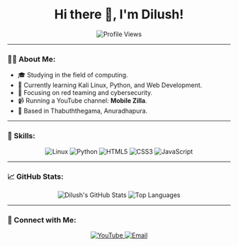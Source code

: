 <h1 align="center">Hi there 👋, I'm Dilush!</h1>

<p align="center">
  <img src="https://komarev.com/ghpvc/?username=yourusername&color=blueviolet&style=flat-square" alt="Profile Views" />
</p>

---

### 👨‍💻 About Me:
- 🎓 Studying in the field of computing.
- 🌱 Currently learning Kali Linux, Python, and Web Development.
- 💼 Focusing on red teaming and cybersecurity.
- 📹 Running a YouTube channel: **Mobile Zilla**.
- 📍 Based in Thabuththegama, Anuradhapura.

---

### 🚀 Skills:
<p align="center">
  <img src="https://img.shields.io/badge/Linux-05122A?style=flat&logo=linux" alt="Linux" />
  <img src="https://img.shields.io/badge/Python-05122A?style=flat&logo=python" alt="Python" />
  <img src="https://img.shields.io/badge/HTML5-05122A?style=flat&logo=html5" alt="HTML5" />
  <img src="https://img.shields.io/badge/CSS3-05122A?style=flat&logo=css3" alt="CSS3" />
  <img src="https://img.shields.io/badge/JavaScript-05122A?style=flat&logo=javascript" alt="JavaScript" />
</p>

---

### 📈 GitHub Stats:
<p align="center">
  <img src="https://github-readme-stats.vercel.app/api?username=yourusername&show_icons=true&theme=radical" alt="Dilush's GitHub Stats" />
  <img src="https://github-readme-stats.vercel.app/api/top-langs/?username=yourusername&layout=compact&theme=radical" alt="Top Languages" />
</p>

---

### 🔗 Connect with Me:
<p align="center">
  <a href="https://www.youtube.com/channel/UCYourChannelID" target="_blank">
    <img src="https://img.shields.io/badge/YouTube-FF0000?style=for-the-badge&logo=youtube&logoColor=white" alt="YouTube"/>
  </a>
  <a href="mailto:your-email@example.com">
    <img src="https://img.shields.io/badge/Email-D14836?style=for-the-badge&logo=gmail&logoColor=white" alt="Email"/>
  </a>
</p>
